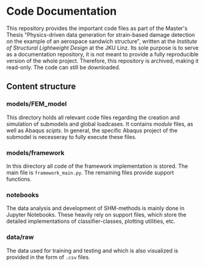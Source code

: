 # Code Documentation

This repository provides the important code files as part of the Master's Thesis "Physics-driven data generation for strain-based damage detection on the example of an aerospace sandwich structure", written at the *Institute of Structural Lightweight Design* at the JKU Linz.
Its sole purpose is to serve as a documentation repository, it is not meant to provide a fully reproducible version of the whole project.
Therefore, this repository is archived, making it read-only. The code can still be downloaded.

## Content structure
### models/FEM_model
This directory holds all relevant code files regarding the creation and simulation of submodels and global loadcases.
It contains *module* files, as well as Abaqus *scipts*.
In general, the specific Abaqus project of the submodel is necesseray to fully execute these files.

### models/framework
In this directory all code of the framework implementation is stored.
The main file is `framework_main.py`. The remaining files provide support functions.

### notebooks
The data analysis and development of SHM-methods is mainly done in Jupyter Notebooks.
These heavily rely on support files, which store the detailed implementations of classifier-classes, plotting utilities, etc.

### data/raw
The data used for training and testing and which is also visualized is provided in the form of `.csv` files.

